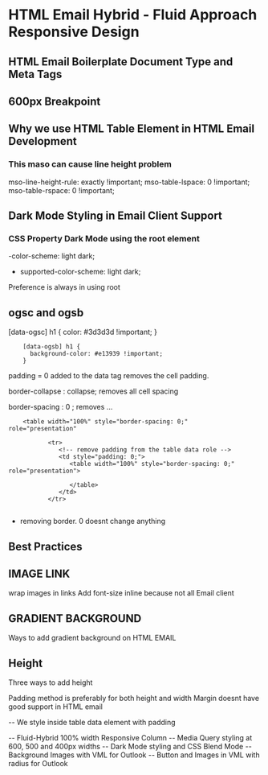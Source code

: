 # HTML Email Hybrid - Fluid Approach Responsive Design


## HTML Email Boilerplate Document Type and Meta Tags



## 600px Breakpoint



## Why we use HTML Table Element in HTML Email Development 




### This maso can cause line height problem

mso-line-height-rule: exactly !important;
         mso-table-lspace: 0 !important;
         mso-table-rspace: 0 !important;


 ## Dark Mode Styling in Email Client Support    

 ### CSS Property Dark Mode using the root element

 -color-scheme: light dark;
 - supported-color-scheme: light dark;


 Preference is always in using root    


 ## ogsc and ogsb

 [data-ogsc] h1 {
          color: #3d3d3d !important;
        }

        [data-ogsb] h1 {
          background-color: #e13939 !important;
        }


padding = 0 added to the data tag removes the cell padding.

border-collapse : collapse; removes all cell spacing

border-spacing : 0 ; removes ...

        <table width="100%" style="border-spacing: 0;"  role="presentation"


 <table align="center" style="border-spacing: 0; border-collapse: collapse; color:#242424; font-family:Arial, Helvetica, sans-serif;
               font-size: 16px; margin: 0 auto; max-width: 600px; width: 100%; background-color:#fafdfe " role="presentation"
         >
            
               <tr>
                  <!-- remove padding from the table data role -->
                  <td style="padding: 0;">
                     <table width="100%" style="border-spacing: 0;"  role="presentation">

                     </table>
                  </td>
               </tr>

</table>


- removing border. 0 doesnt change anything
## Best Practices

## IMAGE LINK

wrap images in links
Add font-size inline because not all Email client

<!-- Image Links:
https://i.ibb.co/1fN4jNV/w3newbie.png
https://mcusercontent.com/474f5b70c3b324277323d4c42/images/8c6d35c2-2b66-5af9-d40f-1eec9d2dcaf3.png
https://raw.githubusercontent.com/w3newbie/html-email-mastery-images/main/basic-template/w3newbie.png

https://i.ibb.co/djwMPKK/lock-banner.jpg
https://mcusercontent.com/474f5b70c3b324277323d4c42/images/80657041-e007-7e23-37ed-2e10ac4f5cac.jpg
https://raw.githubusercontent.com/w3newbie/html-email-mastery-images/main/basic-template/lock-banner.jpg

https://i.ibb.co/84RF9Vc/button.png
https://mcusercontent.com/474f5b70c3b324277323d4c42/images/0f63e7e6-d834-2e03-a0f8-17b043f7763e.png
https://raw.githubusercontent.com/w3newbie/html-email-mastery-images/main/basic-template/button.png
-->

<!-- Icon: <a href="https://www.flaticon.com/free-icons/password" title="password icons">Password icons created by Freepik - Flaticon</a> -->



## GRADIENT BACKGROUND

Ways to add gradient background on HTML EMAIL

## Height

Three ways to add height

Padding method is preferably for both height and width
Margin doesnt have good support in HTML email


-- We style inside table data element with padding


-- Fluid-Hybrid 100% width Responsive Column
-- Media Query styling at 600, 500 and 400px widths
-- Dark Mode styling and CSS Blend Mode
-- Background Images with VML for Outlook
-- Button and Images in VML with radius for Outlook
